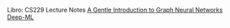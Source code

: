 Libro: CS229 Lecture Notes
[A Gentle Introduction to Graph Neural Networks](https://distill.pub/2021/gnn-intro/)
[Deep-ML](https://www.deep-ml.com/)


